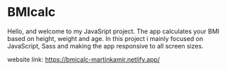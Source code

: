 # BMIcalc

Hello, and welcome to my JavaSript project. 
The app calculates your BMI based on height, weight and age. In this project i mainly focused on JavaScript, Sass and making the app responsive to all screen sizes.

website link: https://bmicalc-martinkamir.netlify.app/
